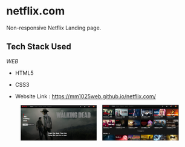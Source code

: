 # netflix.com
Non-responsive Netflix Landing page.
<h2 align= "left"><b>Tech Stack Used</b></h2>

*WEB*

- HTML5
- CSS3

- Website Link : https://mm1025web.github.io/netflix.com/
<p align="center">
<img width=40% src="ScreenshotsWeb/ScreenshotWeb1.PNG"> &ensp;
<img width=40% src="ScreenshotsWeb/ScreenshotWeb2.PNG"> &ensp;
</p>

